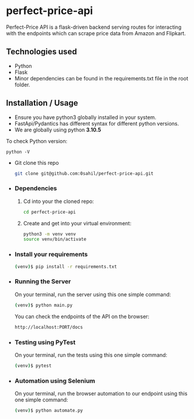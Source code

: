 # perfect-price-api

Perfect-Price API is a flask-driven backend serving routes for interacting with the endpoints which can scrape price
data from Amazon and Flipkart.

## Technologies used

* Python
* Flask
* Minor dependencies can be found in the requirements.txt file in the root folder.

## Installation / Usage

* Ensure you have python3 globally installed in your system.
* FastApi/Pydantics has different syntax for different python versions.
* We are globally using python **3.10.5**

To check Python version:

```
python -V
```

* Git clone this repo

    ```bash
    git clone git@github.com:0sahil/perfect-price-api.git
    ```

* ### Dependencies

    1. Cd into your the cloned repo:

        ```bash
        cd perfect-price-api
        ```

    2. Create and get into your virtual environment:

        ```bash
        python3 -m venv venv
        source venv/bin/activate
        ```

* ### Install your requirements
  
    ```bash
    (venv)$ pip install -r requirements.txt
    ```

* ### Running the Server

    On your terminal, run the server using this one simple command:

    ```bash
    (venv)$ python main.py
    ```

    You can check the endpoints of the API on the browser:
    ```bash
    http://localhost:PORT/docs
    ```
  
* ### Testing using PyTest

    On your terminal, run the tests using this one simple command:

    ```bash
    (venv)$ pytest
    ```
  
* ### Automation using Selenium
    
    On your terminal, run the browser automation to our endpoint using this one simple command:

    ```bash
    (venv)$ python automate.py
    ```
